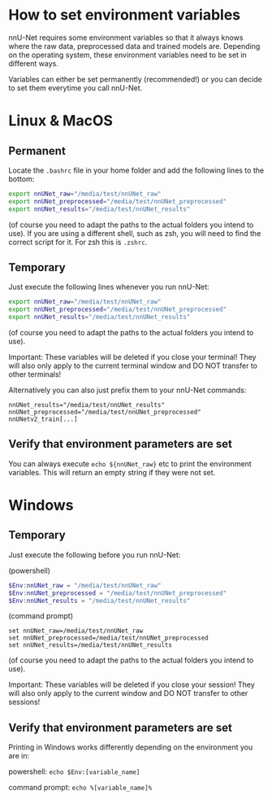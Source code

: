 # How to set environment variables

nnU-Net requires some environment variables so that it always knows where the raw data, preprocessed data and trained 
models are. Depending on the operating system, these environment variables need to be set in different ways.

Variables can either be set permanently (recommended!) or you can decide to set them everytime you call nnU-Net. 

# Linux & MacOS

## Permanent
Locate the `.bashrc` file in your home folder and add the following lines to the bottom:

```bash
export nnUNet_raw="/media/test/nnUNet_raw"
export nnUNet_preprocessed="/media/test/nnUNet_preprocessed"
export nnUNet_results="/media/test/nnUNet_results"
```

(of course you need to adapt the paths to the actual folders you intend to use).
If you are using a different shell, such as zsh, you will need to find the correct script for it. For zsh this is `.zshrc`.

## Temporary
Just execute the following lines whenever you run nnU-Net:
```bash
export nnUNet_raw="/media/test/nnUNet_raw"
export nnUNet_preprocessed="/media/test/nnUNet_preprocessed"
export nnUNet_results="/media/test/nnUNet_results"
```
(of course you need to adapt the paths to the actual folders you intend to use).

Important: These variables will be deleted if you close your terminal! They will also only apply to the current 
terminal window and DO NOT transfer to other terminals!

Alternatively you can also just prefix them to your nnU-Net commands:

`nnUNet_results="/media/test/nnUNet_results" nnUNet_preprocessed="/media/test/nnUNet_preprocessed" nnUNetv2_train[...]`

## Verify that environment parameters are set
You can always execute `echo ${nnUNet_raw}` etc to print the environment variables. This will return an empty string if 
they were not set.

# Windows


## Temporary
Just execute the following before you run nnU-Net:

(powershell)
```powershell
$Env:nnUNet_raw = "/media/test/nnUNet_raw"
$Env:nnUNet_preprocessed = "/media/test/nnUNet_preprocessed"
$Env:nnUNet_results = "/media/test/nnUNet_results"
```

(command prompt)
```commandline
set nnUNet_raw=/media/test/nnUNet_raw
set nnUNet_preprocessed=/media/test/nnUNet_preprocessed
set nnUNet_results=/media/test/nnUNet_results
```

(of course you need to adapt the paths to the actual folders you intend to use).

Important: These variables will be deleted if you close your session! They will also only apply to the current 
window and DO NOT transfer to other sessions!

## Verify that environment parameters are set
Printing in Windows works differently depending on the environment you are in:

powershell: `echo $Env:[variable_name]`

command prompt: `echo %[variable_name]%`
